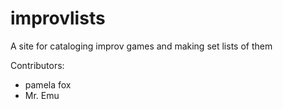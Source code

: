 # improvlists
A site for cataloging improv games and making set lists of them

Contributors:
* pamela fox
* Mr. Emu
